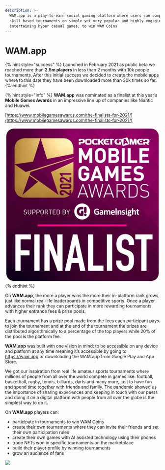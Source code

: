```yaml
---
description: >-
  WAM.app is a play-to-earn social gaming platform where users can compete in
  skill based tournaments on simple yet very popular and highly engaging and
  entertaining hyper casual games, to win WAM Coins
---
```


# WAM.app

{% hint style="success" %}
Launched in February 2021 as public beta we reached more than **2.5m players** in less than 2 months with 10k people tournaments. After this initial success we decided to create the mobile apps where to this date they have been downloaded more than 30k times so far.
{% endhint %}

{% hint style="info" %}
**WAM.app** was nominated as a finalist at this year’s **Mobile Games Awards** in an impressive line up of companies like Niantic and Huawei.

[https://www.mobilegamesawards.com/the-finalists-for-2021/](https://www.mobilegamesawards.com/the-finalists-for-2021/)

![](.gitbook/assets/unnamed.png)
{% endhint %}

On **WAM.app**, the more a player wins the more their in-platform rank grows, just like normal real-life leaderboards in competitive sports. Once a player advances their rank they can participate in more rewarding tournaments with higher entrance fees & prize pools.

Each tournament has a prize pool made from the fees each participant pays to join the tournament and at the end of the tournament the prizes are distributed algorithmically to a percentage of the top players while 20% of the pool is the platform fee.

**WAM.app** was built with one vision in mind: to be accessible on any device and platform at any time meaning it’s accessible by going to https://wam.app or downloading the WAM.app from Google Play and App Store.

We got our inspiration from real life amateur sports tournaments where millions of people from all over the world compete in games like: football, basketball, rugby, tennis, billiards, darts and many more, just to have fun and spend time together with friends and family. The pandemic showed us the importance of sharing experiences and keeping in touch with our peers and doing it on a digital platform with people from all over the globe is the simplest way to do it.

On **WAM.app** players can:&#x20;

* participate in tournaments to win WAM Coins
* create their own tournaments where they can invite their friends and set their own participation rules
* create their own games with AI assisted technology using their phones
* trade NFTs won in specific tournaments on the marketplace
* build their player profile by winning tournaments
* grow an audience of fans

![](.gitbook/assets/phone\_1.png)
